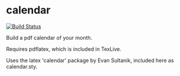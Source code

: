 calendar
============
[![Build Status](https://travis-ci.org/richardmillson/galois.svg)](https://travis-ci.org/richardmillson/galois)

Build a pdf calendar of your month.

Requires pdflatex, which is included in TexLive.

Uses the latex 'calendar' package by Evan Sultanik, included here as calendar.sty.
